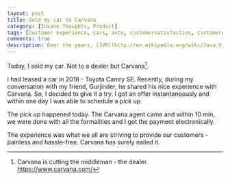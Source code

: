 ```yaml
---
layout: post
title: Sold my car to Carvana
category: [Insane Thoughts, Product]
tags: [customer experience, cars, auto, customersatisfaction, customerexperience]
comments: true
description: Over the years, [JVM](http://en.wikipedia.org/wiki/Java_Virtual_Machine "Java Virtual Machine") has become not only the host of Java but also of several other languages. Categorized together as [JVM-based languages](http://en.wikipedia.org/wiki/List_of_JVM_languages), these languages claim to better what and how Java does performs specific functions. Some of this that needs specific mention and those that interests me are listed in this post.
---
```


Today, I sold my car. Not to a dealer but Carvana[^fn1].

I had leased a car in 2018 - Toyota Camry SE. Recently, during my conversation with my friend, Gurjinder, he shared his nice experience with Carvana. So, I decided to give it a try. I got an offer instantaneously and within one day I was able to schedule a pick up.

The pick up happened today. The Carvana agent came and within 10 min, we were done with all the formalities and I got the payment electronically.

The experience was what we all are striving to provide our customers - painless and hassle-free. Carvana has surely nailed it.

[^fn1]: Carvana is cutting the middleman - the dealer. https://www.carvana.com/
